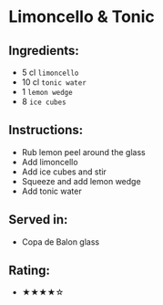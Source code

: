 # Limoncello & Tonic

## Ingredients:
- 5 cl `limoncello`
- 10 cl `tonic water`
- 1 `lemon wedge`
- 8 `ice cubes`

## Instructions:
- Rub lemon peel around the glass
- Add limoncello
- Add ice cubes and stir
- Squeeze and add lemon wedge
- Add tonic water

## Served in:
- Copa de Balon glass

## Rating:
- ★★★★☆